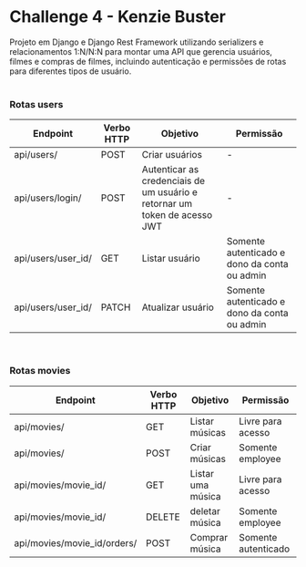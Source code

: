 # Challenge 4 - Kenzie Buster

Projeto em Django e Django Rest Framework utilizando serializers e relacionamentos 1:N/N:N para montar uma API que gerencia usuários, filmes e compras de filmes, incluindo autenticação e permissões de rotas para diferentes tipos de usuário.
<br><br>

### Rotas users <br>
| Endpoint  | Verbo HTTP | Objetivo  | Permissão |
| --------- | ---------- | --------- | --------- |
| api/users/ | POST | Criar usuários | - |
| api/users/login/ | POST | Autenticar as credenciais de um usuário e retornar um token de acesso JWT | - |
| api/users/user_id/ | GET | Listar usuário | Somente autenticado e dono da conta ou admin
| api/users/user_id/ | PATCH | Atualizar usuário | Somente autenticado e dono da conta ou admin
<br>

### Rotas movies <br>
| Endpoint  | Verbo HTTP | Objetivo  | Permissão |
| --------- | ---------- | --------- | --------- |
| api/movies/| GET | Listar músicas | Livre para acesso |
| api/movies/| POST | Criar músicas | Somente employee |
| api/movies/movie_id/| GET | Listar uma música | Livre para acesso |
| api/movies/movie_id/| DELETE | deletar música | Somente employee |
| api/movies/movie_id/orders/| POST | Comprar música | Somente autenticado |
<br>


